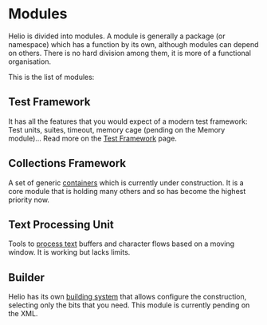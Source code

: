 # Modules #

Helio is divided into modules. A module is generally a package (or namespace) which has a function by its own, although modules can depend on others. There is no hard division among them, it is more of a functional organisation.

This is the list of modules:

## Test Framework ##
It has all the features that you would expect of a modern test framework: Test units, suites, timeout, memory cage (pending on the Memory module)... Read more on the [Test Framework](Test.md) page.

## Collections Framework ##
A set of generic [containers](Collections.md) which is currently under construction. It is a core module that is holding many others and so has become the highest priority now.

## Text Processing Unit ##
Tools to [process text](TextUnit.md) buffers and character flows based on a moving window. It is working but lacks limits.

## Builder ##
Helio has its own [building system](Builder.md) that allows configure the construction, selecting only the bits that you need. This module is currently pending on the XML.